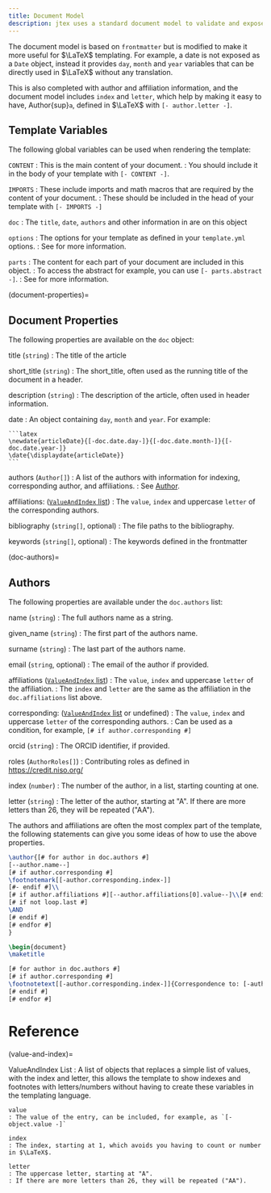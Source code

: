 ```yaml
---
title: Document Model
description: jtex uses a standard document model to validate and expose frontmatter, as well as custom options that are template specific.
---
```


The document model is based on `frontmatter` but is modified to make it more useful for $\LaTeX$ templating.
For example, a date is not exposed as a `Date` object, instead it provides `day`, `month` and `year` variables
that can be directly used in $\LaTeX$ without any translation.

This is also completed with author and affiliation information, and the document model includes `index` and `letter`,
which help by making it easy to have, Author{sup}`a`, defined in $\LaTeX$ with `[- author.letter -]`.

## Template Variables

The following global variables can be used when rendering the template:

`CONTENT`
: This is the main content of your document.
: You should include it in the body of your template with `[- CONTENT -]`.

`IMPORTS`
: These include imports and math macros that are required by the content of your document.
: These should be included in the head of your template with `[- IMPORTS -]`

`doc`
: The `title`, `date`, `authors` and other information in [](#document-properties) are on this object

`options`
: The options for your template as defined in your `template.yml` options.
: See [](#template-options) for more information.

`parts`
: The content for each part of your document are included in this object.
: To access the abstract for example, you can use `[- parts.abstract -]`.
: See [](#template-parts) for more information.

(document-properties)=

## Document Properties

The following properties are available on the `doc` object:

title (`string`)
: The title of the article

short_title (`string`)
: The short_title, often used as the running title of the document in a header.

description (`string`)
: The description of the article, often used in header information.

date
: An object containing `day`, `month` and `year`. For example:

    ```latex
    \newdate{articleDate}{[-doc.date.day-]}{[-doc.date.month-]}{[-doc.date.year-]}
    \date{\displaydate{articleDate}}
    ```

authors (`Author[]`)
: A list of the authors with information for indexing, corresponding author, and affiliations.
: See [Author](#doc-authors).

affiliations: ([`ValueAndIndex` list](#value-and-index))
: The `value`, `index` and uppercase `letter` of the corresponding authors.

bibliography (`string[]`, optional)
: The file paths to the bibliography.

keywords (`string[]`, optional)
: The keywords defined in the frontmatter

(doc-authors)=

## Authors

The following properties are available under the `doc.authors` list:

name (`string`)
: The full authors name as a string.

given_name (`string`)
: The first part of the authors name.

surname (`string`)
: The last part of the authors name.

email (`string`, optional)
: The email of the author if provided.

affiliations ([`ValueAndIndex` list](#value-and-index))
: The `value`, `index` and uppercase `letter` of the affiliation.
: The `index` and `letter` are the same as the affiliation in the `doc.affiliations` list above.

corresponding: ([`ValueAndIndex` list](#value-and-index) or undefined)
: The `value`, `index` and uppercase `letter` of the corresponding authors.
: Can be used as a condition, for example, `[# if author.corresponding #]`

orcid (`string`)
: The ORCID identifier, if provided.

roles (`AuthorRoles[]`)
: Contributing roles as defined in <https://credit.niso.org/>

index (`number`)
: The number of the author, in a list, starting counting at one.

letter (`string`)
: The letter of the author, starting at "A". If there are more letters than 26, they will be repeated ("AA").

The authors and affiliations are often the most complex part of the template, the following statements can give you some ideas of how to use the above properties.

```latex
\author{[# for author in doc.authors #]
[--author.name--]
[# if author.corresponding #]
\footnotemark[[-author.corresponding.index-]]
[#- endif #]\\
[# if author.affiliations #][--author.affiliations[0].value--]\\[# endif #]
[# if not loop.last #]
\AND
[# endif #]
[# endfor #]
}

\begin{document}
\maketitle

[# for author in doc.authors #]
[# if author.corresponding #]
\footnotetext[[-author.corresponding.index-]]{Correspondence to: [-author.email-]}
[# endif #]
[# endfor #]
```

# Reference

(value-and-index)=

ValueAndIndex List
: A list of objects that replaces a simple list of values, with the index and letter, this allows the template to show indexes and footnotes with letters/numbers without having to create these variables in the templating language.

    value
    : The value of the entry, can be included, for example, as `[- object.value -]`

    index
    : The index, starting at 1, which avoids you having to count or number in $\LaTeX$.

    letter
    : The uppercase letter, starting at "A".
    : If there are more letters than 26, they will be repeated ("AA").

